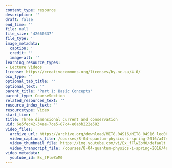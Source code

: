 ```yaml
---
content_type: resource
description: ''
draft: false
end_time: ''
file: null
file_size: '42660337'
file_type: ''
image_metadata:
  caption: ''
  credit: ''
  image-alt: ''
learning_resource_types:
- Lecture Videos
license: https://creativecommons.org/licenses/by-nc-sa/4.0/
ocw_type: ''
optional_tab_title: ''
optional_text: ''
parent_title: 'Part 1: Basic Concepts'
parent_type: CourseSection
related_resources_text: ''
resource_index_text: ''
resourcetype: Video
start_time: ''
title: Three dimensional current and conservation
uid: 6e5fec42-34ae-7ce5-87c4-e0abb222e582
video_files:
  archive_url: https://archive.org/download/MIT8.04S16/MIT8_04S16_lec06_s4_300k.mp4
  video_captions_file: /courses/8-04-quantum-physics-i-spring-2016/a47493f545ce5fabb0728c431598426d_Ex_fFlwZoM0.vtt
  video_thumbnail_file: https://img.youtube.com/vi/Ex_fFlwZoM0/default.jpg
  video_transcript_file: /courses/8-04-quantum-physics-i-spring-2016/4ad0280b37773ad3bedc95d306583b75_Ex_fFlwZoM0.pdf
video_metadata:
  youtube_id: Ex_fFlwZoM0
---
```

